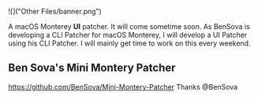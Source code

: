 ![]("Other Files/banner.png")

A macOS Monterey **UI** patcher. It will come sometime soon. As BenSova is developing a CLI Patcher for macOS Monterey, I will develop a UI Patcher using his CLI Patcher. I will mainly get time to work on this every weekend.

## Ben Sova's Mini Montery Patcher
https://github.com/BenSova/Mini-Montery-Patcher
Thanks @BenSova
